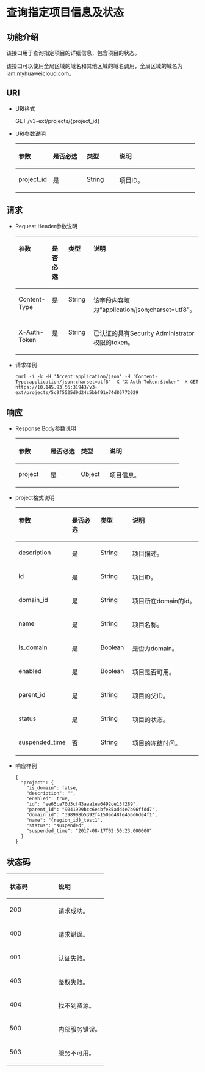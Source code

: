 # 查询指定项目信息及状态<a name="zh-cn_topic_0079466135"></a>

## 功能介绍<a name="section18319181453614"></a>

该接口用于查询指定项目的详细信息，包含项目的状态。

该接口可以使用全局区域的域名和其他区域的域名调用，全局区域的域名为iam.myhuaweicloud.com。

## URI<a name="section1032051453615"></a>

-   URI格式

    GET /v3-ext/projects/\{project\_id\}


-   URI参数说明

    <a name="table1532018142366"></a>
    <table><thead align="left"><tr id="row103201149368"><th class="cellrowborder" valign="top" width="19.17%" id="mcps1.1.5.1.1"><p id="p1932041417367"><a name="p1932041417367"></a><a name="p1932041417367"></a>参数</p>
    </th>
    <th class="cellrowborder" valign="top" width="18.84%" id="mcps1.1.5.1.2"><p id="p1232071411368"><a name="p1232071411368"></a><a name="p1232071411368"></a>是否必选</p>
    </th>
    <th class="cellrowborder" valign="top" width="18.12%" id="mcps1.1.5.1.3"><p id="p832051411369"><a name="p832051411369"></a><a name="p832051411369"></a>类型</p>
    </th>
    <th class="cellrowborder" valign="top" width="43.87%" id="mcps1.1.5.1.4"><p id="p2320191423611"><a name="p2320191423611"></a><a name="p2320191423611"></a>说明</p>
    </th>
    </tr>
    </thead>
    <tbody><tr id="row183201814193615"><td class="cellrowborder" valign="top" width="19.17%" headers="mcps1.1.5.1.1 "><p id="p432071415365"><a name="p432071415365"></a><a name="p432071415365"></a>project_id</p>
    </td>
    <td class="cellrowborder" valign="top" width="18.84%" headers="mcps1.1.5.1.2 "><p id="p83202014163620"><a name="p83202014163620"></a><a name="p83202014163620"></a>是</p>
    </td>
    <td class="cellrowborder" valign="top" width="18.12%" headers="mcps1.1.5.1.3 "><p id="p3320161415362"><a name="p3320161415362"></a><a name="p3320161415362"></a>String</p>
    </td>
    <td class="cellrowborder" valign="top" width="43.87%" headers="mcps1.1.5.1.4 "><p id="p332091410362"><a name="p332091410362"></a><a name="p332091410362"></a>项目ID。</p>
    </td>
    </tr>
    </tbody>
    </table>


## 请求<a name="section132251415368"></a>

-   Request Header参数说明

    <a name="table3322161493613"></a>
    <table><thead align="left"><tr id="row11322131413615"><th class="cellrowborder" valign="top" width="19.29%" id="mcps1.1.5.1.1"><p id="p1432218149369"><a name="p1432218149369"></a><a name="p1432218149369"></a>参数</p>
    </th>
    <th class="cellrowborder" valign="top" width="18.52%" id="mcps1.1.5.1.2"><p id="p8322161443614"><a name="p8322161443614"></a><a name="p8322161443614"></a>是否必选</p>
    </th>
    <th class="cellrowborder" valign="top" width="17.82%" id="mcps1.1.5.1.3"><p id="p19322111433620"><a name="p19322111433620"></a><a name="p19322111433620"></a>类型</p>
    </th>
    <th class="cellrowborder" valign="top" width="44.37%" id="mcps1.1.5.1.4"><p id="p73221614143617"><a name="p73221614143617"></a><a name="p73221614143617"></a>说明</p>
    </th>
    </tr>
    </thead>
    <tbody><tr id="row113221514113620"><td class="cellrowborder" valign="top" width="19.29%" headers="mcps1.1.5.1.1 "><p id="p123221314183616"><a name="p123221314183616"></a><a name="p123221314183616"></a>Content-Type</p>
    </td>
    <td class="cellrowborder" valign="top" width="18.52%" headers="mcps1.1.5.1.2 "><p id="p15322181419363"><a name="p15322181419363"></a><a name="p15322181419363"></a>是</p>
    </td>
    <td class="cellrowborder" valign="top" width="17.82%" headers="mcps1.1.5.1.3 "><p id="p432215149367"><a name="p432215149367"></a><a name="p432215149367"></a>String</p>
    </td>
    <td class="cellrowborder" valign="top" width="44.37%" headers="mcps1.1.5.1.4 "><p id="p1332281419368"><a name="p1332281419368"></a><a name="p1332281419368"></a>该字段内容填为<span class="parmvalue" id="parmvalue18508143592317"><a name="parmvalue18508143592317"></a><a name="parmvalue18508143592317"></a>“application/json;charset=utf8”</span>。</p>
    </td>
    </tr>
    <tr id="row1332261493613"><td class="cellrowborder" valign="top" width="19.29%" headers="mcps1.1.5.1.1 "><p id="p113221814143614"><a name="p113221814143614"></a><a name="p113221814143614"></a>X-Auth-Token</p>
    </td>
    <td class="cellrowborder" valign="top" width="18.52%" headers="mcps1.1.5.1.2 "><p id="p8322714173618"><a name="p8322714173618"></a><a name="p8322714173618"></a>是</p>
    </td>
    <td class="cellrowborder" valign="top" width="17.82%" headers="mcps1.1.5.1.3 "><p id="p1322014123615"><a name="p1322014123615"></a><a name="p1322014123615"></a>String</p>
    </td>
    <td class="cellrowborder" valign="top" width="44.37%" headers="mcps1.1.5.1.4 "><p id="p5300989191815"><a name="p5300989191815"></a><a name="p5300989191815"></a>已认证的具有Security Administrator权限的token。</p>
    </td>
    </tr>
    </tbody>
    </table>

-   请求样例

    ```
    curl -i -k -H 'Accept:application/json' -H 'Content-Type:application/json;charset=utf8' -X "X-Auth-Token:$token" -X GET https://10.145.93.56:31943/v3-ext/projects/5c9f5525d9d24c5bbf91e74d86772029
    ```


## 响应<a name="section1732319140365"></a>

-   Response Body参数说明

    <a name="table61864177165120"></a>
    <table><thead align="left"><tr id="row53394193165120"><th class="cellrowborder" valign="top" width="19.428057194280573%" id="mcps1.1.5.1.1"><p id="p29962347165120"><a name="p29962347165120"></a><a name="p29962347165120"></a>参数</p>
    </th>
    <th class="cellrowborder" valign="top" width="18.62813718628137%" id="mcps1.1.5.1.2"><p id="p11031025165120"><a name="p11031025165120"></a><a name="p11031025165120"></a>是否必选</p>
    </th>
    <th class="cellrowborder" valign="top" width="17.568243175682433%" id="mcps1.1.5.1.3"><p id="p21097869165120"><a name="p21097869165120"></a><a name="p21097869165120"></a>类型</p>
    </th>
    <th class="cellrowborder" valign="top" width="44.375562443755626%" id="mcps1.1.5.1.4"><p id="p31205796165120"><a name="p31205796165120"></a><a name="p31205796165120"></a>说明</p>
    </th>
    </tr>
    </thead>
    <tbody><tr id="row44641568165120"><td class="cellrowborder" valign="top" width="19.428057194280573%" headers="mcps1.1.5.1.1 "><p id="p59197289165120"><a name="p59197289165120"></a><a name="p59197289165120"></a>project</p>
    </td>
    <td class="cellrowborder" valign="top" width="18.62813718628137%" headers="mcps1.1.5.1.2 "><p id="p30251110165120"><a name="p30251110165120"></a><a name="p30251110165120"></a>是</p>
    </td>
    <td class="cellrowborder" valign="top" width="17.568243175682433%" headers="mcps1.1.5.1.3 "><p id="p34420864165120"><a name="p34420864165120"></a><a name="p34420864165120"></a>Object</p>
    </td>
    <td class="cellrowborder" valign="top" width="44.375562443755626%" headers="mcps1.1.5.1.4 "><p id="p36626590165120"><a name="p36626590165120"></a><a name="p36626590165120"></a>项目信息。</p>
    </td>
    </tr>
    </tbody>
    </table>


-   project格式说明

    <a name="t3ef10d134105438f922a72ac36adbe13"></a>
    <table><thead align="left"><tr id="ra836795da3204436ad115c6d63f33cb3"><th class="cellrowborder" valign="top" width="19.43%" id="mcps1.1.5.1.1"><p id="a915f4fa2492a4fa3b5fc5b52cb975ed3"><a name="a915f4fa2492a4fa3b5fc5b52cb975ed3"></a><a name="a915f4fa2492a4fa3b5fc5b52cb975ed3"></a>参数</p>
    </th>
    <th class="cellrowborder" valign="top" width="18.63%" id="mcps1.1.5.1.2"><p id="aeb29128c8bc6489593aaf12297635c52"><a name="aeb29128c8bc6489593aaf12297635c52"></a><a name="aeb29128c8bc6489593aaf12297635c52"></a>是否必选</p>
    </th>
    <th class="cellrowborder" valign="top" width="17.77%" id="mcps1.1.5.1.3"><p id="a367df15999ce47aa8fa2550bb2d3df9a"><a name="a367df15999ce47aa8fa2550bb2d3df9a"></a><a name="a367df15999ce47aa8fa2550bb2d3df9a"></a>类型</p>
    </th>
    <th class="cellrowborder" valign="top" width="44.17%" id="mcps1.1.5.1.4"><p id="a16a6b7e4145e4fbabf25e75163ec3f95"><a name="a16a6b7e4145e4fbabf25e75163ec3f95"></a><a name="a16a6b7e4145e4fbabf25e75163ec3f95"></a>说明</p>
    </th>
    </tr>
    </thead>
    <tbody><tr id="rb2ba995189ec478eb5d1181d3bb7be1c"><td class="cellrowborder" valign="top" width="19.43%" headers="mcps1.1.5.1.1 "><p id="aa1005da54f2c4746ae99676d14ab012d"><a name="aa1005da54f2c4746ae99676d14ab012d"></a><a name="aa1005da54f2c4746ae99676d14ab012d"></a>description</p>
    </td>
    <td class="cellrowborder" valign="top" width="18.63%" headers="mcps1.1.5.1.2 "><p id="a6d0540b177e34775b18c670cf5cd46bc"><a name="a6d0540b177e34775b18c670cf5cd46bc"></a><a name="a6d0540b177e34775b18c670cf5cd46bc"></a>是</p>
    </td>
    <td class="cellrowborder" valign="top" width="17.77%" headers="mcps1.1.5.1.3 "><p id="a65f6a6fc5a364d868072c58eeab90325"><a name="a65f6a6fc5a364d868072c58eeab90325"></a><a name="a65f6a6fc5a364d868072c58eeab90325"></a>String</p>
    </td>
    <td class="cellrowborder" valign="top" width="44.17%" headers="mcps1.1.5.1.4 "><p id="ababe5d21d4764e209d225a4cea9b9fa2"><a name="ababe5d21d4764e209d225a4cea9b9fa2"></a><a name="ababe5d21d4764e209d225a4cea9b9fa2"></a>项目描述。</p>
    </td>
    </tr>
    <tr id="r41522dc2bd8d475b8d2a16af17d5213b"><td class="cellrowborder" valign="top" width="19.43%" headers="mcps1.1.5.1.1 "><p id="a2501c5b12ff94e338c0930e6c321af90"><a name="a2501c5b12ff94e338c0930e6c321af90"></a><a name="a2501c5b12ff94e338c0930e6c321af90"></a>id</p>
    </td>
    <td class="cellrowborder" valign="top" width="18.63%" headers="mcps1.1.5.1.2 "><p id="af10224f581d946cb91a49683adf34271"><a name="af10224f581d946cb91a49683adf34271"></a><a name="af10224f581d946cb91a49683adf34271"></a>是</p>
    </td>
    <td class="cellrowborder" valign="top" width="17.77%" headers="mcps1.1.5.1.3 "><p id="a0316e95fb756489a82f70ae562c523b4"><a name="a0316e95fb756489a82f70ae562c523b4"></a><a name="a0316e95fb756489a82f70ae562c523b4"></a>String</p>
    </td>
    <td class="cellrowborder" valign="top" width="44.17%" headers="mcps1.1.5.1.4 "><p id="af5ce8c5c520f468895f28d74f6eb4540"><a name="af5ce8c5c520f468895f28d74f6eb4540"></a><a name="af5ce8c5c520f468895f28d74f6eb4540"></a>项目ID。</p>
    </td>
    </tr>
    <tr id="r1208cbb1496440d89eb758b2cd80d578"><td class="cellrowborder" valign="top" width="19.43%" headers="mcps1.1.5.1.1 "><p id="a4504807eb899465fb0ce3ac82d7013dc"><a name="a4504807eb899465fb0ce3ac82d7013dc"></a><a name="a4504807eb899465fb0ce3ac82d7013dc"></a>domain_id</p>
    </td>
    <td class="cellrowborder" valign="top" width="18.63%" headers="mcps1.1.5.1.2 "><p id="zh-cn_topic_0026585113_p386591205643"><a name="zh-cn_topic_0026585113_p386591205643"></a><a name="zh-cn_topic_0026585113_p386591205643"></a>是</p>
    </td>
    <td class="cellrowborder" valign="top" width="17.77%" headers="mcps1.1.5.1.3 "><p id="a293aacc9b5354786a8b30a063a186b02"><a name="a293aacc9b5354786a8b30a063a186b02"></a><a name="a293aacc9b5354786a8b30a063a186b02"></a>String</p>
    </td>
    <td class="cellrowborder" valign="top" width="44.17%" headers="mcps1.1.5.1.4 "><p id="aa1138dcdd40340039e621e7abf0332e1"><a name="aa1138dcdd40340039e621e7abf0332e1"></a><a name="aa1138dcdd40340039e621e7abf0332e1"></a>项目所在domain的id。</p>
    </td>
    </tr>
    <tr id="rbe8775b4e77a4b08be093de05e7bcbf3"><td class="cellrowborder" valign="top" width="19.43%" headers="mcps1.1.5.1.1 "><p id="acc4c499e1b2f4bdd98e5c7acd4e8861b"><a name="acc4c499e1b2f4bdd98e5c7acd4e8861b"></a><a name="acc4c499e1b2f4bdd98e5c7acd4e8861b"></a>name</p>
    </td>
    <td class="cellrowborder" valign="top" width="18.63%" headers="mcps1.1.5.1.2 "><p id="a4bf5dfe715d342e0a883343cbcf8181a"><a name="a4bf5dfe715d342e0a883343cbcf8181a"></a><a name="a4bf5dfe715d342e0a883343cbcf8181a"></a>是</p>
    </td>
    <td class="cellrowborder" valign="top" width="17.77%" headers="mcps1.1.5.1.3 "><p id="a8c424bac7d93444dbc647a1d5c5c21e4"><a name="a8c424bac7d93444dbc647a1d5c5c21e4"></a><a name="a8c424bac7d93444dbc647a1d5c5c21e4"></a>String</p>
    </td>
    <td class="cellrowborder" valign="top" width="44.17%" headers="mcps1.1.5.1.4 "><p id="afc48731c8a2e4c66a56ac245f7a1e34e"><a name="afc48731c8a2e4c66a56ac245f7a1e34e"></a><a name="afc48731c8a2e4c66a56ac245f7a1e34e"></a>项目名称。</p>
    </td>
    </tr>
    <tr id="row19356972201441"><td class="cellrowborder" valign="top" width="19.43%" headers="mcps1.1.5.1.1 "><p id="p29605601201441"><a name="p29605601201441"></a><a name="p29605601201441"></a>is_domain</p>
    </td>
    <td class="cellrowborder" valign="top" width="18.63%" headers="mcps1.1.5.1.2 "><p id="p21596807201441"><a name="p21596807201441"></a><a name="p21596807201441"></a>是</p>
    </td>
    <td class="cellrowborder" valign="top" width="17.77%" headers="mcps1.1.5.1.3 "><p id="p39263216201441"><a name="p39263216201441"></a><a name="p39263216201441"></a>Boolean</p>
    </td>
    <td class="cellrowborder" valign="top" width="44.17%" headers="mcps1.1.5.1.4 "><p id="p59347844201441"><a name="p59347844201441"></a><a name="p59347844201441"></a>是否为domain。</p>
    </td>
    </tr>
    <tr id="row46028278201453"><td class="cellrowborder" valign="top" width="19.43%" headers="mcps1.1.5.1.1 "><p id="p27327398201453"><a name="p27327398201453"></a><a name="p27327398201453"></a>enabled</p>
    </td>
    <td class="cellrowborder" valign="top" width="18.63%" headers="mcps1.1.5.1.2 "><p id="p1690706201453"><a name="p1690706201453"></a><a name="p1690706201453"></a>是</p>
    </td>
    <td class="cellrowborder" valign="top" width="17.77%" headers="mcps1.1.5.1.3 "><p id="p57286369201453"><a name="p57286369201453"></a><a name="p57286369201453"></a>Boolean</p>
    </td>
    <td class="cellrowborder" valign="top" width="44.17%" headers="mcps1.1.5.1.4 "><p id="p30534075201453"><a name="p30534075201453"></a><a name="p30534075201453"></a>项目是否可用。</p>
    </td>
    </tr>
    <tr id="row14242324201510"><td class="cellrowborder" valign="top" width="19.43%" headers="mcps1.1.5.1.1 "><p id="p35305259201510"><a name="p35305259201510"></a><a name="p35305259201510"></a>parent_id</p>
    </td>
    <td class="cellrowborder" valign="top" width="18.63%" headers="mcps1.1.5.1.2 "><p id="p17738677201510"><a name="p17738677201510"></a><a name="p17738677201510"></a>是</p>
    </td>
    <td class="cellrowborder" valign="top" width="17.77%" headers="mcps1.1.5.1.3 "><p id="p53557531201510"><a name="p53557531201510"></a><a name="p53557531201510"></a>String</p>
    </td>
    <td class="cellrowborder" valign="top" width="44.17%" headers="mcps1.1.5.1.4 "><p id="p62242884201510"><a name="p62242884201510"></a><a name="p62242884201510"></a>项目的父ID。</p>
    </td>
    </tr>
    <tr id="row118851458123110"><td class="cellrowborder" valign="top" width="19.43%" headers="mcps1.1.5.1.1 "><p id="p15782326153214"><a name="p15782326153214"></a><a name="p15782326153214"></a>status</p>
    </td>
    <td class="cellrowborder" valign="top" width="18.63%" headers="mcps1.1.5.1.2 "><p id="p11781226203213"><a name="p11781226203213"></a><a name="p11781226203213"></a>是</p>
    </td>
    <td class="cellrowborder" valign="top" width="17.77%" headers="mcps1.1.5.1.3 "><p id="p19781142613218"><a name="p19781142613218"></a><a name="p19781142613218"></a>String</p>
    </td>
    <td class="cellrowborder" valign="top" width="44.17%" headers="mcps1.1.5.1.4 "><p id="p1478012616328"><a name="p1478012616328"></a><a name="p1478012616328"></a>项目的状态。</p>
    </td>
    </tr>
    <tr id="row1876014312321"><td class="cellrowborder" valign="top" width="19.43%" headers="mcps1.1.5.1.1 "><p id="p188853587312"><a name="p188853587312"></a><a name="p188853587312"></a>suspended_time</p>
    </td>
    <td class="cellrowborder" valign="top" width="18.63%" headers="mcps1.1.5.1.2 "><p id="p1488519586315"><a name="p1488519586315"></a><a name="p1488519586315"></a>否</p>
    </td>
    <td class="cellrowborder" valign="top" width="17.77%" headers="mcps1.1.5.1.3 "><p id="p14885258123120"><a name="p14885258123120"></a><a name="p14885258123120"></a>String</p>
    </td>
    <td class="cellrowborder" valign="top" width="44.17%" headers="mcps1.1.5.1.4 "><p id="p178857581319"><a name="p178857581319"></a><a name="p178857581319"></a>项目的冻结时间。</p>
    </td>
    </tr>
    </tbody>
    </table>

-   响应样例

    ```
    {
      "project": { 
        "is_domain": false, 
        "description": "", 
        "enabled": true, 
        "id": "ee65ca70d3cf43aaa1ea6492ce15f289", 
        "parent_id": "9041929bcc6e4bfe85add4e7b96ffdd7", 
        "domain_id": "398998b5392f4150ad48fe456d6de4f1", 
        "name": "{region_id}_test1", 
        "status": "suspended", 
        "suspended_time": "2017-08-17T02:50:23.000000" 
      } 
    }
    ```


## 状态码<a name="section20323151411368"></a>

<a name="table8323141453613"></a>
<table><thead align="left"><tr id="row932381403612"><th class="cellrowborder" valign="top" width="50%" id="mcps1.1.3.1.1"><p id="p14323514173615"><a name="p14323514173615"></a><a name="p14323514173615"></a>状态码</p>
</th>
<th class="cellrowborder" valign="top" width="50%" id="mcps1.1.3.1.2"><p id="p10323141463613"><a name="p10323141463613"></a><a name="p10323141463613"></a>说明</p>
</th>
</tr>
</thead>
<tbody><tr id="row132319142366"><td class="cellrowborder" valign="top" width="50%" headers="mcps1.1.3.1.1 "><p id="p16323714103613"><a name="p16323714103613"></a><a name="p16323714103613"></a>200</p>
</td>
<td class="cellrowborder" valign="top" width="50%" headers="mcps1.1.3.1.2 "><p id="p5323614133611"><a name="p5323614133611"></a><a name="p5323614133611"></a>请求成功。</p>
</td>
</tr>
<tr id="row43234147366"><td class="cellrowborder" valign="top" width="50%" headers="mcps1.1.3.1.1 "><p id="p1632321443618"><a name="p1632321443618"></a><a name="p1632321443618"></a>400</p>
</td>
<td class="cellrowborder" valign="top" width="50%" headers="mcps1.1.3.1.2 "><p id="p432310148363"><a name="p432310148363"></a><a name="p432310148363"></a>请求错误。</p>
</td>
</tr>
<tr id="row3323114113619"><td class="cellrowborder" valign="top" width="50%" headers="mcps1.1.3.1.1 "><p id="p832311411365"><a name="p832311411365"></a><a name="p832311411365"></a>401</p>
</td>
<td class="cellrowborder" valign="top" width="50%" headers="mcps1.1.3.1.2 "><p id="p14323121419361"><a name="p14323121419361"></a><a name="p14323121419361"></a>认证失败。</p>
</td>
</tr>
<tr id="row15323514113619"><td class="cellrowborder" valign="top" width="50%" headers="mcps1.1.3.1.1 "><p id="p13323131419361"><a name="p13323131419361"></a><a name="p13323131419361"></a>403</p>
</td>
<td class="cellrowborder" valign="top" width="50%" headers="mcps1.1.3.1.2 "><p id="p12323914143611"><a name="p12323914143611"></a><a name="p12323914143611"></a>鉴权失败。</p>
</td>
</tr>
<tr id="row1832313143362"><td class="cellrowborder" valign="top" width="50%" headers="mcps1.1.3.1.1 "><p id="p20324171414362"><a name="p20324171414362"></a><a name="p20324171414362"></a>404</p>
</td>
<td class="cellrowborder" valign="top" width="50%" headers="mcps1.1.3.1.2 "><p id="p33243147365"><a name="p33243147365"></a><a name="p33243147365"></a>找不到资源。</p>
</td>
</tr>
<tr id="row143245147365"><td class="cellrowborder" valign="top" width="50%" headers="mcps1.1.3.1.1 "><p id="p1732412140368"><a name="p1732412140368"></a><a name="p1732412140368"></a>500</p>
</td>
<td class="cellrowborder" valign="top" width="50%" headers="mcps1.1.3.1.2 "><p id="p232416145368"><a name="p232416145368"></a><a name="p232416145368"></a>内部服务错误。</p>
</td>
</tr>
<tr id="row83241314123618"><td class="cellrowborder" valign="top" width="50%" headers="mcps1.1.3.1.1 "><p id="p5324181453616"><a name="p5324181453616"></a><a name="p5324181453616"></a>503</p>
</td>
<td class="cellrowborder" valign="top" width="50%" headers="mcps1.1.3.1.2 "><p id="p232411417363"><a name="p232411417363"></a><a name="p232411417363"></a>服务不可用。</p>
</td>
</tr>
</tbody>
</table>

